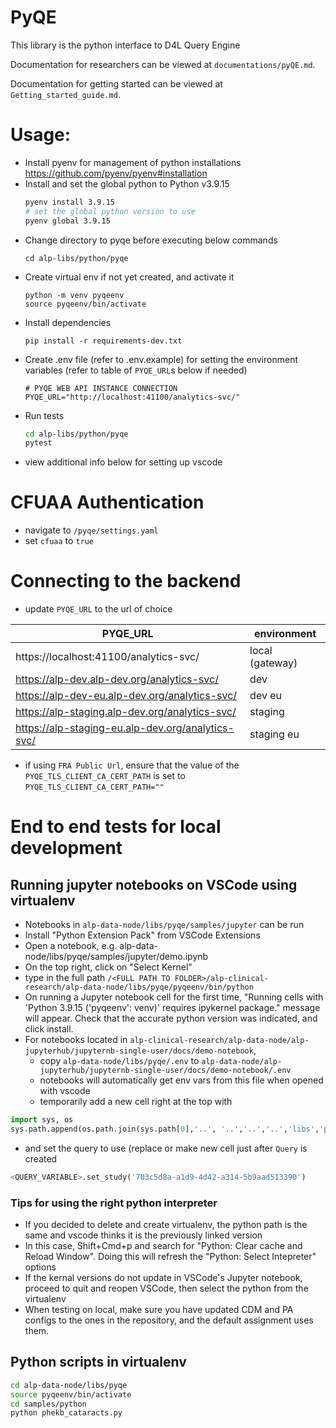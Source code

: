 # PyQE

This library is the python interface to D4L Query Engine

Documentation for researchers can be viewed at `documentations/pyQE.md`.

Documentation for getting started can be viewed at `Getting_started_guide.md`.

# Usage:

- Install pyenv for management of python installations https://github.com/pyenv/pyenv#installation
- Install and set the global python to Python v3.9.15
  ```bash
  pyenv install 3.9.15
  # set the global python version to use
  pyenv global 3.9.15
  ```
- Change directory to pyqe before executing below commands
  ```
  cd alp-libs/python/pyqe
  ```
- Create virtual env if not yet created, and activate it
  ```
  python -m venv pyqeenv
  source pyqeenv/bin/activate
  ```
- Install dependencies
  ```
  pip install -r requirements-dev.txt
  ```
- Create .env file (refer to .env.example) for setting the environment variables (refer to table of `PYQE_URL`s below if needed)
  ```
  # PYQE WEB API INSTANCE CONNECTION
  PYQE_URL="http://localhost:41100/analytics-svc/"
  ```
- Run tests
  ```bash
  cd alp-libs/python/pyqe
  pytest
  ```
- view additional info below for setting up vscode

# CFUAA Authentication
- navigate to `/pyqe/settings.yaml`
- set `cfuaa` to `true`

# Connecting to the backend

- update `PYQE_URL` to the url of choice

| PYQE_URL                                    | environment     |
| ------------------------------------------- | --------------- |
| https://localhost:41100/analytics-svc/         | local (gateway) |
| https://alp-dev.alp-dev.org/analytics-svc/        | dev             |
| https://alp-dev-eu.alp-dev.org/analytics-svc/     | dev eu          |
| https://alp-staging.alp-dev.org/analytics-svc/    | staging         |
| https://alp-staging-eu.alp-dev.org/analytics-svc/ | staging eu      |

- if using `FRA Public Url`, ensure that the value of the `PYQE_TLS_CLIENT_CA_CERT_PATH` is set to `PYQE_TLS_CLIENT_CA_CERT_PATH=""`

# End to end tests for local development

## Running jupyter notebooks on VSCode using virtualenv

- Notebooks in `alp-data-node/libs/pyqe/samples/jupyter` can be run
- Install "Python Extension Pack" from VSCode Extensions
- Open a notebook, e.g. alp-data-node/libs/pyqe/samples/jupyter/demo.ipynb
- On the top right, click on "Select Kernel"
- type in the full path `/<FULL PATH TO FOLDER>/alp-clinical-research/alp-data-node/libs/pyqe/pyqeenv/bin/python`
- On running a Jupyter notebook cell for the first time, "Running cells with 'Python 3.9.15 ('pyqeenv': venv)' requires ipykernel package." message will appear. Check that the accurate python version was indicated, and click install.
- For notebooks located in `alp-clinical-research/alp-data-node/alp-jupyterhub/jupyternb-single-user/docs/demo-notebook`,
  - copy `alp-data-node/libs/pyqe/.env` to `alp-data-node/alp-jupyterhub/jupyternb-single-user/docs/demo-notebook/.env`
  - notebooks will automatically get env vars from this file when opened with vscode
  - temporarily add a new cell right at the top with

```python
import sys, os
sys.path.append(os.path.join(sys.path[0],'..', '..','..','..','libs','pyqe'))
```

- and set the query to use (replace or make new cell just after `Query` is created

```python
<QUERY_VARIABLE>.set_study('703c5d8a-a1d9-4d42-a314-5b9aad513390')
```

### Tips for using the right python interpreter

- If you decided to delete and create virtualenv, the python path is the same and vscode thinks it is the previously linked version
- In this case, Shift+Cmd+p and search for "Python: Clear cache and Reload Window". Doing this will refresh the "Python: Select Intepreter" options
- If the kernal versions do not update in VSCode's Jupyter notebook, proceed to quit and reopen VSCode, then select the python from the virtualenv
- When testing on local, make sure you have updated CDM and PA configs to the ones in the repository, and the default assignment uses them.

## Python scripts in virtualenv

```bash
cd alp-data-node/libs/pyqe
source pyqeenv/bin/activate
cd samples/python
python phekb_cataracts.py
```
